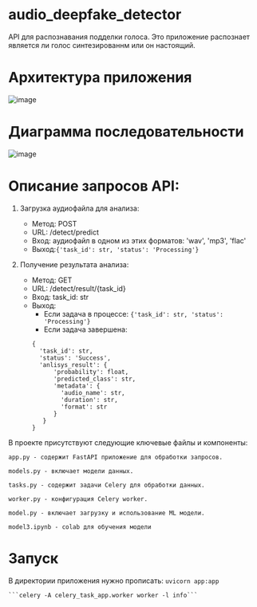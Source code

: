 # audio_deepfake_detector

API для распознавания подделки голоса. Это приложение распознает является ли голос синтезированнм или он настоящий.

# Архитектура приложения
![image](https://github.com/KamyshanskijGA/audio_deepfake_detector/assets/86370005/6a629854-1544-4945-bd77-5641776f7563)

# Диаграмма последовательности
![image](https://github.com/KamyshanskijGA/audio_deepfake_detector/assets/86370005/91524a7c-cea0-4a48-ab29-51abbc1a5e41)

# Описание запросов API:
1. Загрузка аудиофайла для анализа:
    - Метод: POST
    - URL: /detect/predict
    - Вход: аудиофайл  в одном из этих форматов: 'wav', 'mp3', 'flac'
    - Выход:```{'task_id': str, 'status': 'Processing'}```

2. Получение результата анализа:
    - Метод: GET
    - URL: /detect/result/{task_id}
    - Вход: task_id: str
    - Выход:
        - Если задача в процессе: ```{'task_id': str, 'status': 'Processing'}```
        - Если задача завершена: 
      ```
      {
        'task_id': str, 
        'status': 'Success', 
        'anlisys_result': {
            'probability': float, 
            'predicted_class': str, 
            'metadata': {
              'audio_name': str, 
              'duration': str, 
              'format': str
            }
         }
      }
      ```
В проекте присутствуют следующие ключевые файлы и компоненты:

    app.py - содержит FastAPI приложение для обработки запросов.
    
    models.py - включает модели данных.
    
    tasks.py - содержит задачи Celery для обработки данных.
    
    worker.py - конфигурация Celery worker.
    
    model.py - включает загрузку и использование ML модели.

    model3.ipynb - colab для обучения модели

# Запуск
В директории приложения нужно прописать:
    ```uvicorn app:app```
    
    ```celery -A celery_task_app.worker worker -l info```
